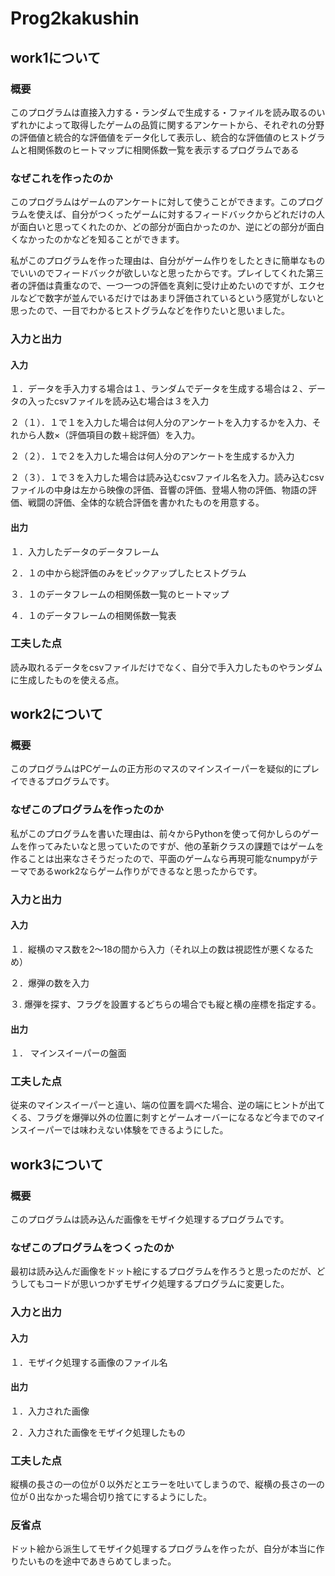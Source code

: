 # Prog2kakushin
## work1について
### 概要

このプログラムは直接入力する・ランダムで生成する・ファイルを読み取るのいずれかによって取得したゲームの品質に関するアンケートから、それぞれの分野の評価値と統合的な評価値をデータ化して表示し、統合的な評価値のヒストグラムと相関係数のヒートマップに相関係数一覧を表示するプログラムである

### なぜこれを作ったのか

このプログラムはゲームのアンケートに対して使うことができます。このプログラムを使えば、自分がつくったゲームに対するフィードバックからどれだけの人が面白いと思ってくれたのか、どの部分が面白かったのか、逆にどの部分が面白くなかったのかなどを知ることができます。

私がこのプログラムを作った理由は、自分がゲーム作りをしたときに簡単なものでいいのでフィードバックが欲しいなと思ったからです。プレイしてくれた第三者の評価は貴重なので、一つ一つの評価を真剣に受け止めたいのですが、エクセルなどで数字が並んでいるだけではあまり評価されているという感覚がしないと思ったので、一目でわかるヒストグラムなどを作りたいと思いました。

### 入力と出力

#### 入力

１．データを手入力する場合は１、ランダムでデータを生成する場合は２、データの入ったcsvファイルを読み込む場合は３を入力

２（１）．１で１を入力した場合は何人分のアンケートを入力するかを入力、それから人数×（評価項目の数＋総評価）を入力。

２（２）．１で２を入力した場合は何人分のアンケートを生成するか入力

２（３）．１で３を入力した場合は読み込むcsvファイル名を入力。読み込むcsvファイルの中身は左から映像の評価、音響の評価、登場人物の評価、物語の評価、戦闘の評価、全体的な統合評価を書かれたものを用意する。

#### 出力

１．入力したデータのデータフレーム

２．１の中から総評価のみをピックアップしたヒストグラム

３．１のデータフレームの相関係数一覧のヒートマップ

４．１のデータフレームの相関係数一覧表

### 工夫した点

読み取れるデータをcsvファイルだけでなく、自分で手入力したものやランダムに生成したものを使える点。

## work2について

### 概要

このプログラムはPCゲームの正方形のマスのマインスイーパーを疑似的にプレイできるプログラムです。

### なぜこのプログラムを作ったのか

私がこのプログラムを書いた理由は、前々からPythonを使って何かしらのゲームを作ってみたいなと思っていたのですが、他の革新クラスの課題ではゲームを作ることは出来なさそうだったので、平面のゲームなら再現可能なnumpyがテーマであるwork2ならゲーム作りができるなと思ったからです。

### 入力と出力

#### 入力

１．縦横のマス数を2～18の間から入力（それ以上の数は視認性が悪くなるため）

２．爆弾の数を入力

３. 爆弾を探す、フラグを設置するどちらの場合でも縦と横の座標を指定する。

#### 出力

１． マインスイーパーの盤面

### 工夫した点

従来のマインスイーパーと違い、端の位置を調べた場合、逆の端にヒントが出てくる、フラグを爆弾以外の位置に刺すとゲームオーバーになるなど今までのマインスイーパーでは味わえない体験をできるようにした。

## work3について

### 概要

このプログラムは読み込んだ画像をモザイク処理するプログラムです。

### なぜこのプログラムをつくったのか

最初は読み込んだ画像をドット絵にするプログラムを作ろうと思ったのだが、どうしてもコードが思いつかずモザイク処理するプログラムに変更した。

### 入力と出力

#### 入力

１．モザイク処理する画像のファイル名

#### 出力

１．入力された画像

２．入力された画像をモザイク処理したもの

### 工夫した点

縦横の長さの一の位が０以外だとエラーを吐いてしまうので、縦横の長さの一の位が０出なかった場合切り捨てにするようにした。

### 反省点

ドット絵から派生してモザイク処理するプログラムを作ったが、自分が本当に作りたいものを途中であきらめてしまった。
